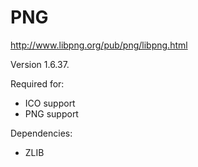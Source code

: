 
# PNG


http://www.libpng.org/pub/png/libpng.html

Version 1.6.37.

Required for:
* ICO support
* PNG support

Dependencies:
* ZLIB
